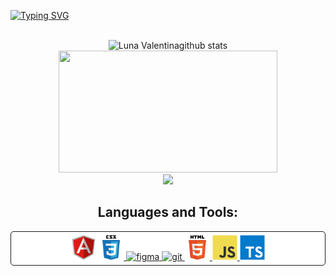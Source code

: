 
[![Typing SVG](https://readme-typing-svg.herokuapp.com/?color=D11C92&size=35&center=true&vCenter=true&width=1000&lines=Hi,+my+name+is+Luna+Valentina;Welcome!!;Web+Developer:%29)](https://git.io/typing-svg)
  
<br>
<div align="center">
  <img width="400px" height="195px" src="https://github-readme-stats.vercel.app/api?username=lunasemfronteiras&show_icons=true&count_private=true&hide_border=true&theme=radical" alt="Luna Valentinagithub stats" /> 
  <img width="350px" height="195px" src="https://github-readme-stats.vercel.app/api/top-langs/?username=lunasemfronteiras&layout=compact&hide_border=true&theme=radical" />
  
  <div align="center">
  <a href="https://www.linkedin.com/in/lunasemfronteiras/" target="_blank"><img src="https://img.shields.io/badge/LinkedIn-C71585?style=for-the-badge&logo=linkedin&logoColor=white" target="_blank"></a>
  
<h2 align="center">Languages and Tools:</h2>
<p align="center" style="background-color: white; border-radius: 5px; border: 1px solid; padding: 5px"> <a href="https://angular.io/" target="_blank"> 
  <img src="https://raw.githubusercontent.com/devicons/devicon/master/icons/angularjs/angularjs-original.svg"  alt="angularjs" width="40" height="40"/></a> 
  <a href="https://www.w3schools.com/css/" target="_blank"> <img src="https://raw.githubusercontent.com/devicons/devicon/master/icons/css3/css3-original-wordmark.svg" alt="css3" width="40" height="40"/> </a> 
  <a href="https://www.figma.com/" target="_blank"> <img src="https://www.vectorlogo.zone/logos/figma/figma-icon.svg" alt="figma" width="40" height="40"/> </a> 
  <a href="https://git-scm.com/" target="_blank"> <img src="https://www.vectorlogo.zone/logos/git-scm/git-scm-icon.svg" alt="git" width="40" height="40"/> </a> 
  <a href="https://www.w3.org/html/" target="_blank"> <img src="https://raw.githubusercontent.com/devicons/devicon/master/icons/html5/html5-original-wordmark.svg" alt="html5" width="40" height="40"/> </a> 
  <a href="https://developer.mozilla.org/en-US/docs/Web/JavaScript" target="_blank"> <img src="https://raw.githubusercontent.com/devicons/devicon/master/icons/javascript/javascript-original.svg" alt="javascript" width="40" height="40"/> </a>   
<a href="https://www.typescriptlang.org/" target="_blank"> <img src="https://raw.githubusercontent.com/devicons/devicon/master/icons/typescript/typescript-original.svg" alt="typescript" width="40" height="40"/> </a> </p>

  
